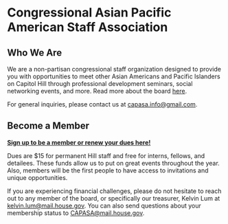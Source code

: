
# Congressional Asian Pacific American Staff Association

## Who We Are

We are a non-partisan congressional staff organization designed to provide you with opportunities to meet other Asian Americans and Pacific Islanders on Capitol Hill through professional development seminars, social networking events, and more. Read more about the board [here](board.html).

For general inquiries, please contact us at [capasa.info@gmail.com](mailto:capasa.info@gmail.com).


## Become a Member

[**Sign up to be a member or renew your dues here!**](https://form.jotform.com/72825217993163)



Dues are $15 for permanent Hill staff and free for interns, fellows, and detailees. These funds allow us to put on great events throughout the year. Also, members will be the first people to have access to invitations and unique opportunities. 

If you are experiencing financial challenges, please do not hesitate to reach out to any member of the board, or specifically our treasurer, Kelvin Lum at kelvin.lum@mail.house.gov. You can also send questions about your membership status to CAPASA@mail.house.gov.


<script src="https://assets.juicer.io/embed.js" type="text/javascript"></script>
<link href="https://assets.juicer.io/embed.css" media="all" rel="stylesheet" type="text/css" />
<ul class="juicer-feed" data-feed-id="capasa_dc"></ul>


